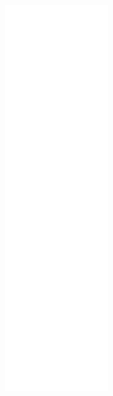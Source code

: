 <p align="center"><img align="center" alt="Metrics" src="https://github.com/0aoq/0aoq/blob/main/github-metrics.svg" /></p>
